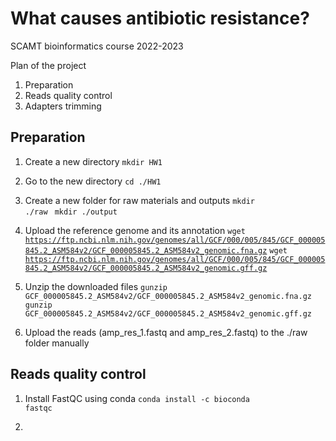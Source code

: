 # What causes antibiotic resistance?

SCAMT bioinformatics course 2022-2023

Plan of the project
1. Preparation
2. Reads quality control
3. Adapters trimming 

## Preparation

1. Create a new directory
<code>mkdir HW1</code>

2. Go to the new directory
<code>cd ./HW1</code>

3. Create a new folder for raw materials and outputs
<code>mkdir ./raw </code>
<code>mkdir ./output </code>

4. Upload the reference genome and its annotation
<code>wget https://ftp.ncbi.nlm.nih.gov/genomes/all/GCF/000/005/845/GCF_000005845.2_ASM584v2/GCF_000005845.2_ASM584v2_genomic.fna.gz</code>
<code>wget https://ftp.ncbi.nlm.nih.gov/genomes/all/GCF/000/005/845/GCF_000005845.2_ASM584v2/GCF_000005845.2_ASM584v2_genomic.gff.gz</code>

5. Unzip the downloaded files
<code>gunzip GCF_000005845.2_ASM584v2/GCF_000005845.2_ASM584v2_genomic.fna.gz</code>
<code>gunzip GCF_000005845.2_ASM584v2/GCF_000005845.2_ASM584v2_genomic.gff.gz</code>

6. Upload the reads (amp_res_1.fastq and amp_res_2.fastq) to the ./raw folder manually

## Reads quality control

1. Install FastQC using conda
<code>conda install -c bioconda fastqc</code>

2. 


